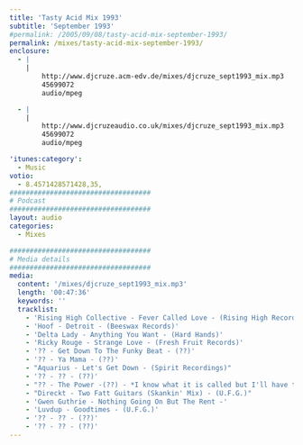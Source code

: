 ```yaml
---
title: 'Tasty Acid Mix 1993'
subtitle: 'September 1993'
#permalink: /2005/09/08/tasty-acid-mix-september-1993/
permalink: /mixes/tasty-acid-mix-september-1993/
enclosure:
  - |
    |
        http://www.djcruze.acm-edv.de/mixes/djcruze_sept1993_mix.mp3
        45699072
        audio/mpeg

  - |
    |
        http://www.djcruzeaudio.co.uk/mixes/djcruze_sept1993_mix.mp3
        45699072
        audio/mpeg

'itunes:category':
  - Music
votio:
  - 8.4571428571428,35,
###################################
# Podcast
###################################
layout: audio
categories:
  - Mixes

###################################
# Media details
###################################
media:
  content: '/mixes/djcruze_sept1993_mix.mp3'
  length: '00:47:36'
  keywords: ''
  tracklist:
    - 'Rising High Collective - Fever Called Love - (Rising High Records)'
    - 'Hoof - Detroit - (Beeswax Records)'
    - 'Delta Lady - Anything You Want - (Hard Hands)'
    - 'Ricky Rouge - Strange Love - (Fresh Fruit Records)'
    - '?? - Get Down To The Funky Beat - (??)'
    - '?? - Ya Mama - (??)'
    - "Aquarius - Let's Get Down - (Spirit Recordings)"
    - '?? - ?? - (??)'
    - "?? - The Power -(??) - *I know what it is called but I'll have to find it first!*"
    - "Direckt - Two Fatt Guitars (Skankin' Mix) - (U.F.G.)"
    - 'Gwen Guthrie - Nothing Going On But The Rent -'
    - 'Luvdup - Goodtimes - (U.F.G.)'
    - '?? - ?? - (??)'
    - '?? - ?? - (??)'
---
```

